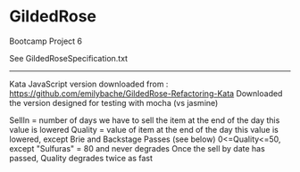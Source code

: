 # GildedRose
Bootcamp Project 6


See GildedRoseSpecification.txt

_____________________________________
Kata JavaScript version downloaded from : https://github.com/emilybache/GildedRose-Refactoring-Kata
Downloaded the version designed for testing with mocha (vs jasmine)


SellIn =  number of days we have to sell the item
          at the end of the day this value is lowered
Quality = value of item
          at the end of the day this value is lowered, except Brie and Backstage Passes (see below)
          0<=Quality<=50, except "Sulfuras" = 80 and never degrades
          Once the sell by date has passed, Quality degrades twice as fast
